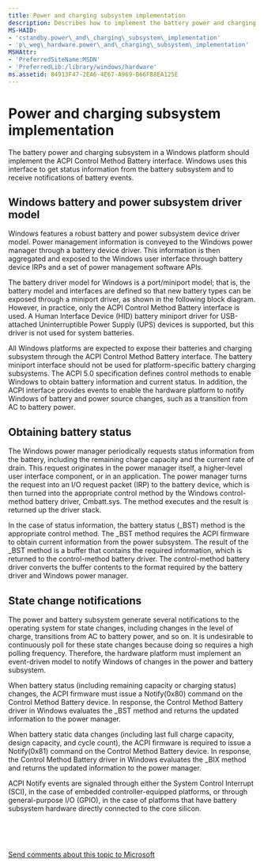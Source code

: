 ```yaml
---
title: Power and charging subsystem implementation
description: Describes how to implement the battery power and charging subsystem on a Windows platform.
MS-HAID:
- 'cstandby.power\_and\_charging\_subsystem\_implementation'
- 'p\_weg\_hardware.power\_and\_charging\_subsystem\_implementation'
MSHAttr:
- 'PreferredSiteName:MSDN'
- 'PreferredLib:/library/windows/hardware'
ms.assetid: 84913F47-2EA6-4E67-A969-B66FB8EA125E
---
```


# Power and charging subsystem implementation


The battery power and charging subsystem in a Windows platform should implement the ACPI Control Method Battery interface. Windows uses this interface to get status information from the battery subsystem and to receive notifications of battery events.

## Windows battery and power subsystem driver model


Windows features a robust battery and power subsystem device driver model. Power management information is conveyed to the Windows power manager through a battery device driver. This information is then aggregated and exposed to the Windows user interface through battery device IRPs and a set of power management software APIs.

The battery driver model for Windows is a port/miniport model; that is, the battery model and interfaces are defined so that new battery types can be exposed through a miniport driver, as shown in the following block diagram. However, in practice, only the ACPI Control Method Battery interface is used. A Human Interface Device (HID) battery miniport driver for USB-attached Uninterruptible Power Supply (UPS) devices is supported, but this driver is not used for system batteries.

All Windows platforms are expected to expose their batteries and charging subsystem through the ACPI Control Method Battery interface. The battery miniport interface should not be used for platform-specific battery charging subsystems. The ACPI 5.0 specification defines control methods to enable Windows to obtain battery information and current status. In addition, the ACPI interface provides events to enable the hardware platform to notify Windows of battery and power source changes, such as a transition from AC to battery power.

## Obtaining battery status


The Windows power manager periodically requests status information from the battery, including the remaining charge capacity and the current rate of drain. This request originates in the power manager itself, a higher-level user interface component, or in an application. The power manager turns the request into an I/O request packet (IRP) to the battery device, which is then turned into the appropriate control method by the Windows control-method battery driver, Cmbatt.sys. The method executes and the result is returned up the driver stack.

In the case of status information, the battery status (\_BST) method is the appropriate control method. The \_BST method requires the ACPI firmware to obtain current information from the power subsystem. The result of the \_BST method is a buffer that contains the required information, which is returned to the control-method battery driver. The control-method battery driver converts the buffer contents to the format required by the battery driver and Windows power manager.

## State change notifications


The power and battery subsystem generate several notifications to the operating system for state changes, including changes in the level of charge, transitions from AC to battery power, and so on. It is undesirable to continuously poll for these state changes because doing so requires a high polling frequency. Therefore, the hardware platform must implement an event-driven model to notify Windows of changes in the power and battery subsystem.

When battery status (including remaining capacity or charging status) changes, the ACPI firmware must issue a Notify(0x80) command on the Control Method Battery device. In response, the Control Method Battery driver in Windows evaluates the \_BST method and returns the updated information to the power manager.

When battery static data changes (including last full charge capacity, design capacity, and cycle count), the ACPI firmware is required to issue a Notify(0x81) command on the Control Method Battery device. In response, the Control Method Battery driver in Windows evaluates the \_BIX method and returns the updated information to the power manager.

ACPI Notify events are signaled through either the System Control Interrupt (SCI), in the case of embedded controller-equipped platforms, or through general-purpose I/O (GPIO), in the case of platforms that have battery subsystem hardware directly connected to the core silicon.

 

 

[Send comments about this topic to Microsoft](mailto:wsddocfb@microsoft.com?subject=Documentation%20feedback%20%5Bp_WEG_Hardware\p_weg_hardware%5D:%20Power%20and%20charging%20subsystem%20implementation%20%20RELEASE:%20%2811/28/2016%29&body=%0A%0APRIVACY%20STATEMENT%0A%0AWe%20use%20your%20feedback%20to%20improve%20the%20documentation.%20We%20don't%20use%20your%20email%20address%20for%20any%20other%20purpose,%20and%20we'll%20remove%20your%20email%20address%20from%20our%20system%20after%20the%20issue%20that%20you're%20reporting%20is%20fixed.%20While%20we're%20working%20to%20fix%20this%20issue,%20we%20might%20send%20you%20an%20email%20message%20to%20ask%20for%20more%20info.%20Later,%20we%20might%20also%20send%20you%20an%20email%20message%20to%20let%20you%20know%20that%20we've%20addressed%20your%20feedback.%0A%0AFor%20more%20info%20about%20Microsoft's%20privacy%20policy,%20see%20http://privacy.microsoft.com/default.aspx. "Send comments about this topic to Microsoft")




